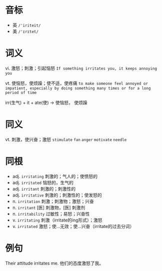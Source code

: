 # 音标

- 英 `/'iriteit/`
- 美 `/'ɪrɪtet/`

# 词义

vi. 激怒；刺激；引起恼怒
`If something irritates you, it keeps annoying you`

vt. 使恼怒，使烦躁；使不适，使疼痛
`to make someone feel annoyed or impatient, especially by doing something many times or for a long period of time`



irr(生气) + it + ate(使) → 使恼怒， 使烦躁

# 同义

vt. 刺激，使兴奋；激怒
`stimulate` `fan` `anger` `motivate` `needle`

# 同根

- adj. `irritating` 刺激的；气人的；使愤怒的
- adj. `irritated` 恼怒的，生气的
- adj. `irritant` 刺激的；刺激性的
- adj. `irritative` 刺激的；刺激性的；使发怒的
- n. `irritation` 刺激；刺激物；激怒；兴奋
- n. `irritant` [医] 刺激物，[医] 刺激剂
- n. `irritability` 过敏性；易怒；兴奋性
- v. `irritating` 刺激（irritate的ing形式）；激怒
- v. `irritated` 激怒；使…无效；使…兴奋（irritate的过去分词）

# 例句

Their attitude irritates me.
他们的态度激怒了我。


